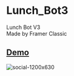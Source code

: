 # Lunch_Bot3
Lunch Bot V3
<br>Made by Framer Classic

## [Demo](https://waychang.github.io/Lunch_Bot3/)

![social-1200x630](https://user-images.githubusercontent.com/534170/175231189-e25b55d3-eddf-492c-ac25-e887e82e3ab7.png)

